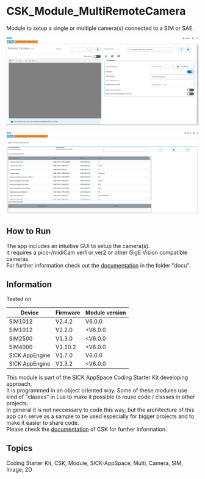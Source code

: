 # CSK_Module_MultiRemoteCamera

Module to setup a single or multiple camera(s) connected to a SIM or SAE.  

![](./docu/media/UI_Screenshot_Main.png)  

![](./docu/media/UI_Screenshot_GigEVision.png)

## How to Run

The app includes an intuitive GUI to setup the camera(s).  
It requires a pico-/midiCam ver1 or ver2 or other GigE Vision compatible cameras.  
For further information check out the [documentation](https://raw.githack.com/SICKAppSpaceCodingStarterKit/CSK_Module_MultiRemoteCamera/main/CSK_Module_MultiRemoteCamera.html) in the folder "docu".

## Information

Tested on  

|Device|Firmware|Module version
|--|--|--|
|SIM1012|V2.4.2|V6.0.0|
|SIM1012|V2.2.0|<V6.0.0|
|SIM2500|V1.3.0|<V6.0.0|
|SIM4000|V1.10.2|<V6.0.0|
|SICK AppEngine|V1.7.0|V6.0.0|
|SICK AppEngine|V1.3.2|<V6.0.0|

This module is part of the SICK AppSpace Coding Starter Kit developing approach.  
It is programmed in an object oriented way. Some of these modules use kind of "classes" in Lua to make it possible to reuse code / classes in other projects.  
In general it is not neccessary to code this way, but the architecture of this app can serve as a sample to be used especially for bigger projects and to make it easier to share code.  
Please check the [documentation](https://github.com/SICKAppSpaceCodingStarterKit/.github/blob/main/docu/SICKAppSpaceCodingStarterKit_Documentation.md) of CSK for further information.  

## Topics

Coding Starter Kit, CSK, Module, SICK-AppSpace, Multi, Camera, SIM, Image, 2D
